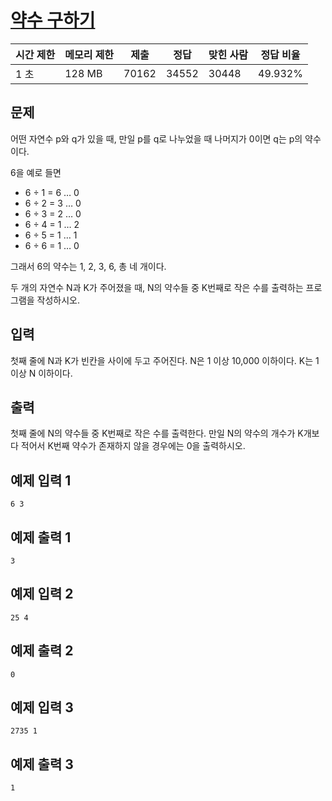 # [약수 구하기](https://www.acmicpc.net/problem/2501)

| 시간 제한 | 메모리 제한 | 제출 | 정답 | 맞힌 사람 | 정답 비율 |
| --- | --- | --- | --- | --- | --- |
| 1 초 | 128 MB | 70162 | 34552 | 30448 | 49.932% |

## 문제

어떤 자연수 p와 q가 있을 때, 만일 p를 q로 나누었을 때 나머지가 0이면 q는 p의 약수이다.

6을 예로 들면

- 6 ÷ 1 = 6 … 0
- 6 ÷ 2 = 3 … 0
- 6 ÷ 3 = 2 … 0
- 6 ÷ 4 = 1 … 2
- 6 ÷ 5 = 1 … 1
- 6 ÷ 6 = 1 … 0

그래서 6의 약수는 1, 2, 3, 6, 총 네 개이다.

두 개의 자연수 N과 K가 주어졌을 때, N의 약수들 중 K번째로 작은 수를 출력하는 프로그램을 작성하시오.

## 입력

첫째 줄에 N과 K가 빈칸을 사이에 두고 주어진다. N은 1 이상 10,000 이하이다. K는 1 이상 N 이하이다.

## 출력

첫째 줄에 N의 약수들 중 K번째로 작은 수를 출력한다. 만일 N의 약수의 개수가 K개보다 적어서 K번째 약수가 존재하지 않을 경우에는 0을 출력하시오.

## 예제 입력 1

```
6 3

```

## 예제 출력 1

```
3

```

## 예제 입력 2

```
25 4

```

## 예제 출력 2

```
0

```

## 예제 입력 3

```
2735 1

```

## 예제 출력 3

```
1
```
